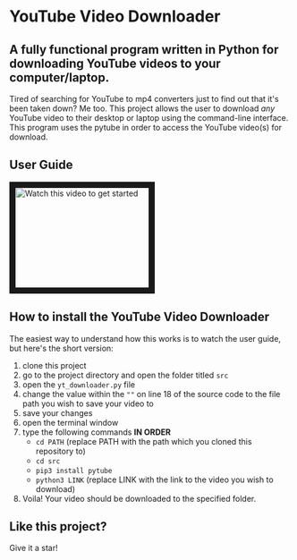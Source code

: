 # YouTube Video Downloader

## A fully functional program written in Python for downloading YouTube videos to your computer/laptop.

Tired of searching for YouTube to mp4 converters just to find out that it's been taken down? Me too. This project allows the user to download _any_ YouTube video to their desktop or laptop using the command-line interface. This program uses the pytube in order to access the YouTube video(s) for download.

## User Guide

<a href="" target="_blank">
<img src="" alt="Watch this video to get started" width="240" height="180" border=10 />
</a>

## How to install the YouTube Video Downloader

The easiest way to understand how this works is to watch the user guide, but here's the short version:

1. clone this project
2. go to the project directory and open the folder titled `src`
3. open the `yt_downloader.py` file
4. change the value within the `""` on line 18 of the source code to the file path you wish to save your video to
5. save your changes
6. open the terminal window
7. type the following commands **IN ORDER**
   - `cd PATH` (replace PATH with the path which you cloned this repository to)
   - `cd src`
   - `pip3 install pytube`
   - `python3 LINK` (replace LINK with the link to the video you wish to download)
8. Voila! Your video should be downloaded to the specified folder.

## Like this project?

Give it a star!
